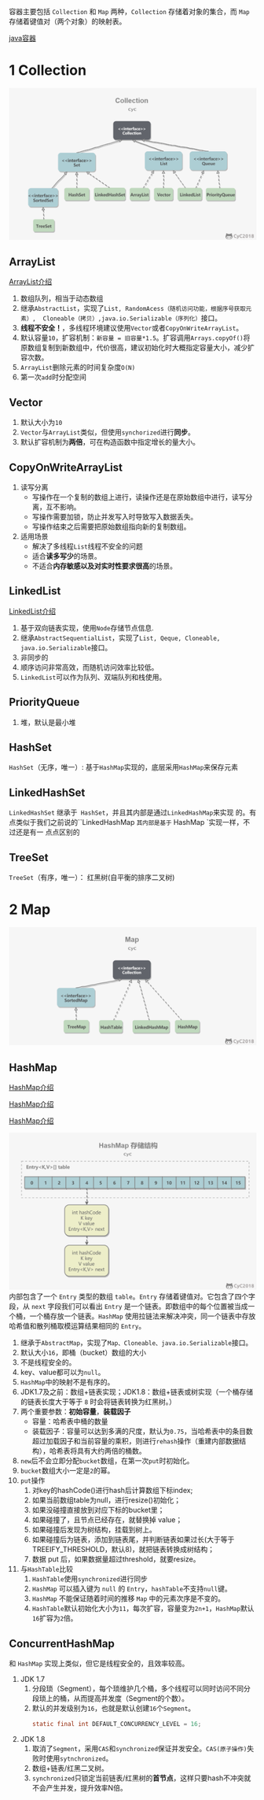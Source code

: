 
容器主要包括 `Collection` 和 `Map` 两种，`Collection` 存储着对象的集合，而 `Map` 存储着键值对（两个对象）的映射表。

[java容器](https://github.com/CyC2018/CS-Notes/blob/master/docs/notes/Java%20%E5%AE%B9%E5%99%A8.md)
# 1 Collection 

   ![](pic/Collection.png "Collection")
## ArrayList
[ArrayList介绍](https://www.cnblogs.com/skywang12345/p/3308556.html)
1. 数组队列，相当于动态数组
2. 继承`AbstractList`，实现了`List, RandomAcess（随机访问功能，根据序号获取元素）,  Cloneable（拷贝）,java.io.Serializable（序列化）`接口。
3. **线程不安全！**，多线程环境建议使用`Vector`或者`CopyOnWriteArrayList`。
4. 默认容量`10`，扩容机制：`新容量 = 旧容量*1.5`。扩容调用`Arrays.copyOf()`将原数组复制到新数组中，代价很高，建议初始化时大概指定容量大小，减少扩容次数。
5. `ArrayList`删除元素的时间复杂度`O(N)`
6. 第一次`add`时分配空间
## Vector
1. 默认大小为`10`
2. `Vector`与`ArrayList`类似，但使用`synchorized`进行**同步**。
3. 默认扩容机制为**两倍**，可在构造函数中指定增长的量大小。
## CopyOnWriteArrayList
1. 读写分离
   - 写操作在一个复制的数组上进行，读操作还是在原始数组中进行，读写分离，互不影响。
   - 写操作需要加锁，防止并发写入时导致写入数据丢失。
   - 写操作结束之后需要把原始数组指向新的复制数组。
2. 适用场景
   - 解决了多线程`List`线程不安全的问题
   - 适合**读多写少**的场景。
   - 不适合**内存敏感以及对实时性要求很高**的场景。
## LinkedList
[LinkedList介绍](https://www.cnblogs.com/skywang12345/p/3308807.html)
1. 基于双向链表实现，使用`Node`存储节点信息.
2. 继承`AbstractSequentialList`，实现了`List, Qeque, Cloneable, java.io.Serializable`接口。
3. 非同步的
4. 顺序访问非常高效，而随机访问效率比较低。
5. `LinkedList`可以作为队列、双端队列和栈使用。
## PriorityQueue
1. 堆，默认是最小堆
## HashSet
`HashSet`（⽆序，唯⼀）: 基于` HashMap `实现的，底层采⽤` HashMap `来保存元素
## LinkedHashSet
`LinkedHashSet` 继承于` HashSet`，并且其内部是通过` LinkedHashMap `来实现
的。有点类似于我们之前说的``LinkedHashMap `其内部是基于` HashMap `实现⼀样，不过还是有⼀
点点区别的
## TreeSet
`TreeSet`（有序，唯⼀）： 红⿊树(⾃平衡的排序⼆叉树)
# 2 Map
![](pic/Map.png "Map")
## HashMap
[HashMap介绍](https://www.cnblogs.com/skywang12345/p/3310835.html)

[HashMap介绍](https://yikun.github.io/2015/04/01/Java-HashMap%E5%B7%A5%E4%BD%9C%E5%8E%9F%E7%90%86%E5%8F%8A%E5%AE%9E%E7%8E%B0/)

[HashMap介绍](https://zhuanlan.zhihu.com/p/30360734)

![](pic/HashMap.png "HashMap存储结构")
内部包含了一个 `Entry` 类型的数组 `table`。`Entry` 存储着键值对。它包含了四个字段，从 `next` 字段我们可以看出 `Entry` 是一个链表。即数组中的每个位置被当成一个桶，一个桶存放一个链表。`HashMap` 使用拉链法来解决冲突，同一个链表中存放哈希值和散列桶取模运算结果相同的 `Entry`。
1. 继承于`AbstractMap`，实现了`Map、Cloneable、java.io.Serializable`接口。
2. 默认大小`16`，即桶（bucket）数组的大小
3. 不是线程安全的。
4. key、value都可以为`null`。
5. `HashMap`中的映射不是有序的。
6. JDK1.7及之前：数组+链表实现；JDK1.8：数组+链表或树实现（一个桶存储的链表长度大于等于 `8` 时会将链表转换为红黑树。）
7. 两个重要参数：**初始容量**，**装载因子**
   - 容量：哈希表中桶的数量
   - 装载因子：容量可以达到多满的尺度，默认为`0.75`，当哈希表中的条目数超过加载因子和当前容量的乘积，则进行`rehash`操作（重建内部数据结构），哈希表将具有大约两倍的桶数。 
8. `new`后不会立即分配`bucket`数组，在第一次`put`时初始化。
9. `bucket`数组大小一定是`2`的幂。
10. `put`操作
    1.  对key的hashCode()进行hash后计算数组下标index;
    2.  如果当前数组table为null，进行resize()初始化；
    3.  如果没碰撞直接放到对应下标的bucket里；
    4.  如果碰撞了，且节点已经存在，就替换掉 value；
    5.  如果碰撞后发现为树结构，挂载到树上。
    6.  如果碰撞后为链表，添加到链表尾，并判断链表如果过长(大于等于TREEIFY_THRESHOLD，默认8)，就把链表转换成树结构；
    7.  数据 put 后，如果数据量超过threshold，就要resize。
11. 与`HashTable`比较
    1.  `HashTable`使用`synchronized`进行同步
    2.  `HashMap` 可以插入键为 `null` 的 `Entry`，`hashTable`不支持`null`键。
    3.  `HashMap` 不能保证随着时间的推移 `Map` 中的元素次序是不变的。
    4.  `HashTable`默认初始化大小为`11`，每次扩容，容量变为`2n+1`，`HashMap`默认`16`扩容为`2`倍。
## ConcurrentHashMap
和 `HashMap` 实现上类似，但它是线程安全的，且效率较高。
1. JDK 1.7
   1. 分段琐（Segment），每个琐维护几个桶，多个线程可以同时访问不同分段琐上的桶，从而提高并发度（Segment的个数）。
   2. 默认的并发级别为`16`，也就是默认创建`16`个`Segment`。
        ```java
        static final int DEFAULT_CONCURRENCY_LEVEL = 16;
        ```
2. JDK 1.8
   1. 取消了`Segment`，采用`CAS`和`synchronized`保证并发安全。`CAS(原子操作)`失败时使用`sytnchronized`。
   2. 数组+链表/红⿊⼆叉树。
   3. `synchronized`只锁定当前链表/红黑树的**首节点**，这样只要hash不冲突就不会产生并发，提升效率N倍。